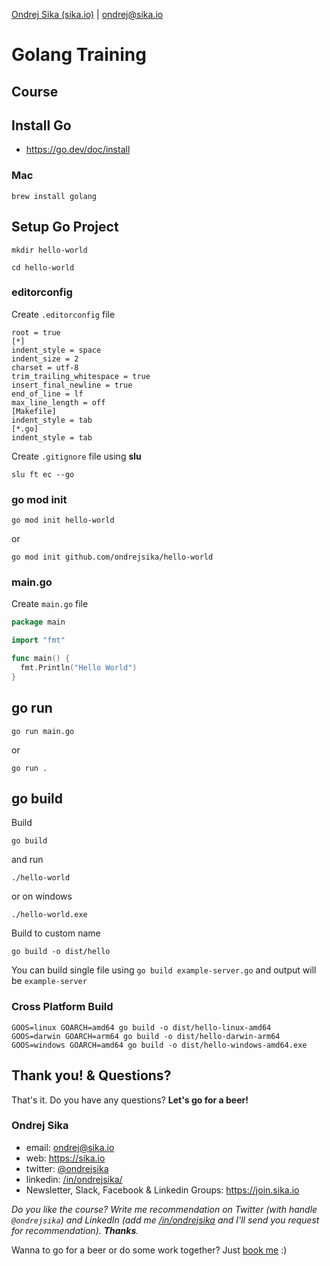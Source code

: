 [Ondrej Sika (sika.io)](https://sika.io) | <ondrej@sika.io>

# Golang Training

## Course

## Install Go

- https://go.dev/doc/install

### Mac

```
brew install golang
```

## Setup Go Project

```
mkdir hello-world
```

```
cd hello-world
```

### editorconfig

Create `.editorconfig` file

```
root = true
[*]
indent_style = space
indent_size = 2
charset = utf-8
trim_trailing_whitespace = true
insert_final_newline = true
end_of_line = lf
max_line_length = off
[Makefile]
indent_style = tab
[*.go]
indent_style = tab
```

Create `.gitignore` file using **slu**

```
slu ft ec --go
```

### go mod init

```
go mod init hello-world
```

or

```
go mod init github.com/ondrejsika/hello-world
```

### main.go

Create `main.go` file

```go
package main

import "fmt"

func main() {
  fmt.Println("Hello World")
}
```

## go run

```
go run main.go
```

or

```
go run .
```

## go build

Build

```
go build
```

and run

```
./hello-world
```

or on windows

```
./hello-world.exe
```

Build to custom name

```
go build -o dist/hello
```

You can build single file using `go build example-server.go` and output will be `example-server`

### Cross Platform Build

```
GOOS=linux GOARCH=amd64 go build -o dist/hello-linux-amd64
GOOS=darwin GOARCH=arm64 go build -o dist/hello-darwin-arm64
GOOS=windows GOARCH=amd64 go build -o dist/hello-windows-amd64.exe
```

## Thank you! & Questions?

That's it. Do you have any questions? **Let's go for a beer!**

### Ondrej Sika

- email: <ondrej@sika.io>
- web: <https://sika.io>
- twitter: [@ondrejsika](https://twitter.com/ondrejsika)
- linkedin: [/in/ondrejsika/](https://linkedin.com/in/ondrejsika/)
- Newsletter, Slack, Facebook & Linkedin Groups: <https://join.sika.io>

_Do you like the course? Write me recommendation on Twitter (with handle `@ondrejsika`) and LinkedIn (add me [/in/ondrejsika](https://www.linkedin.com/in/ondrejsika/) and I'll send you request for recommendation). **Thanks**._

Wanna to go for a beer or do some work together? Just [book me](https://book-me.sika.io) :)
